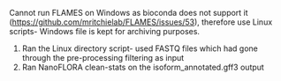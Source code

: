 Cannot run FLAMES on Windows as bioconda does not support it (https://github.com/mritchielab/FLAMES/issues/53), therefore use Linux scripts- Windows file is kept for archiving purposes.


1. Ran the Linux directory script- used FASTQ files which had gone through the pre-processing filtering as input
2. Ran NanoFLORA clean-stats on the isoform_annotated.gff3 output
